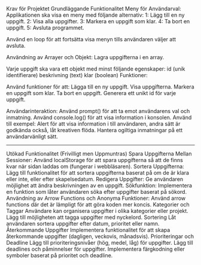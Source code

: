 Krav för Projektet
Grundläggande Funktionalitet
Meny för Användarval:
Applikationen ska visa en meny med följande alternativ:
1: Lägg till en ny uppgift.
2: Visa alla uppgifter.
3: Markera en uppgift som klar.
4: Ta bort en uppgift.
5: Avsluta programmet.

Använd en loop för att fortsätta visa menyn tills användaren väljer att avsluta.

Användning av Arrayer och Objekt:
Lagra uppgifterna i en array.

Varje uppgift ska vara ett objekt med minst följande egenskaper:
id (unik identifierare)
beskrivning (text)
klar (boolean)
Funktioner:

Använd funktioner för att:
Lägga till en ny uppgift.
Visa uppgifterna.
Markera en uppgift som klar.
Ta bort en uppgift.
Generera ett unikt id för varje uppgift.

Användarinteraktion:
Använd prompt() för att ta emot användarens val och inmatning.
Använd console.log() för att visa information i konsolen.
Använd till exempel: Alert för att visa information i till användaren, andra sätt är godkända också, låt kreativen flöda.
Hantera ogiltiga inmatningar på ett användarvänligt sätt.

-------------------------------------------------------------------------------------------------------------------------
Utökad Funktionalitet (Frivilligt men Uppmuntras)
Spara Uppgifterna Mellan Sessioner:
Använd localStorage för att spara uppgifterna så att de finns kvar när sidan laddas om (fungerar i webbläsaren).
Sortera Uppgifterna:
Lägg till funktionalitet för att sortera uppgifterna baserat på om de är klara eller inte, eller efter skapelsedatum.
Redigera Uppgifter:
Ge användaren möjlighet att ändra beskrivningen av en uppgift.
Sökfunktion:
Implementera en funktion som låter användaren söka efter uppgifter baserat på sökord.
Användning av Arrow Functions och Anonyma Funktioner:
Använd arrow functions där det är lämpligt för att göra koden mer koncis.
Kategorier och Taggar
Användare kan organisera uppgifter i olika kategorier eller projekt.
Lägg till möjligheten att tagga uppgifter med nyckelord.
Sortering
Låt användaren sortera uppgifter efter datum, prioritet eller namn.
Återkommande Uppgifter
Implementera funktionalitet för att skapa återkommande uppgifter (dagligen, veckovis, månadsvis).
Prioriteringar och Deadline
Lägg till prioriteringsnivåer (hög, medel, låg) för uppgifter.
Lägg till deadlines och påminnelser för uppgifter.
Implementera färgkodning eller symboler baserat på prioritet och deadline.
